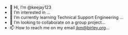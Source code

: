 - 👋 Hi, I’m @keejay123
- 👀 I’m interested in ...
- 🌱 I’m currently learning Technical Support Engineering ...
- 💞️ I’m looking to collaborate on a group project...
- 📫 How to reach me on my email jkm@birley.org...

<!---
keejay123/keejay123 is a ✨ special ✨ repository because its `README.md` (this file) appears on your GitHub profile.
You can click the Preview link to take a look at your changes.
--->
